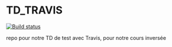 # TD_TRAVIS


[![Build status](https://travis-ci.org/bockpTD_TRAVIS.svg?master)](https://travis-ci.org/bockp)

repo pour notre TD de test avec Travis, pour notre cours inversée
